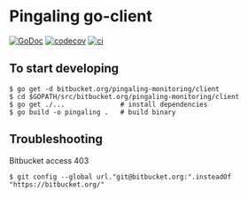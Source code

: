 # Pingaling go-client

[![GoDoc](https://godoc.org/bitbucket.org/pingaling-monitoring/client/pkg/pingaling?status.svg)](https://godoc.org/bitbucket.org/pingaling-monitoring/client/pkg/pingaling)
[![codecov](https://codecov.io/bb/pingaling-monitoring/client/branch/master/graph/badge.svg)](https://codecov.io/bb/pingaling-monitoring/client)
[![ci](https://img.shields.io/bitbucket/pipelines/pingaling-monitoring/client.svg)](https://bitbucket.org/pingaling-monitoring/client/addon/pipelines/home#!/)

## To start developing

```shell
$ go get -d bitbucket.org/pingaling-monitoring/client
$ cd $GOPATH/src/bitbucket.org/pingaling-monitoring/client
$ go get ./...              # install dependencies
$ go build -o pingaling .   # build binary
```

## Troubleshooting

Bitbucket access 403

```shell
$ git config --global url."git@bitbucket.org:".insteadOf "https://bitbucket.org/"

```
